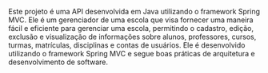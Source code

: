 Este projeto é uma API desenvolvida em Java utilizando o framework Spring MVC. Ele é um gerenciador de uma escola que visa fornecer uma maneira fácil e eficiente para gerenciar uma escola, permitindo o cadastro, edição, exclusão e visualização de informações sobre alunos, professores, cursos, turmas, matrículas, disciplinas e contas de usuários.
Ele é desenvolvido utilizando o framework Spring MVC e segue boas práticas de arquitetura e desenvolvimento de software. 
